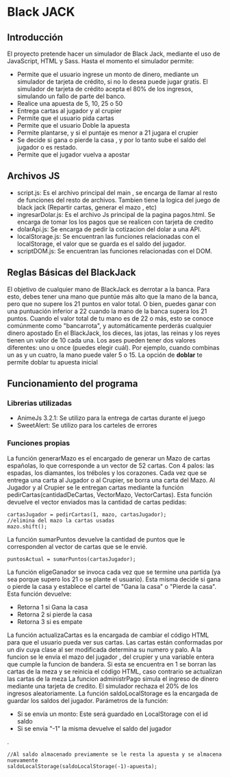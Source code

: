 # Black JACK



## Introducción
El proyecto pretende hacer un simulador de Black Jack, mediante el uso de JavaScript, HTML y Sass.
Hasta el momento el simulador permite:

 - Permite que el usuario ingrese un monto de dinero, mediante un simulador de tarjeta de crédito, si no lo desea puede jugar gratis. El simulador de tarjeta de crédito acepta el 80% de los ingresos, simulando un fallo de parte del banco.
 - Realice una apuesta de 5, 10, 25 o 50 
 - Entrega cartas al jugador y al crupier
 - Permite que el usuario pida cartas
 - Permite que el usuario Doble la apuesta 
 - Permite plantarse, y si el puntaje es menor a 21 jugara el crupier
 - Se decide si gana o pierde la casa , y por lo tanto sube el saldo del jugador o es restado.
 - Permite que el jugador vuelva a apostar

##  Archivos JS
 - script.js: Es el archivo principal del main , se encarga de llamar al resto de funciones del resto de  archivos. Tambien tiene la logica del juego de black jack (Repartir cartas, generar el mazo , etc)
 - ingresarDolar.js: Es el archivo Js principal de la pagina pagos.html. Se encarga de tomar los los pagos que se realicen con tarjeta de credito
 - dolarApi.js: Se encarga de pedir la cotizacion del dolar a una API.
 - localStorage.js: Se encuentran las funciones relacionadas con el localStorage, el valor  que se guarda es el saldo del jugador.
 - scriptDOM.js: Se encuentran las funciones relacionadas con el DOM.


##  Reglas Básicas del BlackJack
El objetivo de cualquier mano de BlackJack es derrotar a la banca. Para esto, debes tener una mano que puntúe más alto que la mano de la banca, pero que no supere los 21 puntos en valor total. O bien, puedes ganar con una puntuación inferior a 22 cuando la mano de la banca supera los 21 puntos. Cuando el valor total de tu mano es de 22 o más, esto se conoce comúnmente como "bancarrota", y automáticamente perderás cualquier dinero apostado
En el BlackJack, los dieces, las jotas, las reinas y los reyes tienen un valor de 10 cada una. Los ases pueden tener dos valores diferentes: uno u once (puedes elegir cuál). Por ejemplo, cuando combinas un as y un cuatro, la mano puede valer 5 o 15.
La opción de **doblar** te permite doblar tu apuesta inicial

## Funcionamiento del programa
### Librerias utilizadas 
 - AnimeJs 3.2.1: Se utilizo para la entrega de cartas durante el juego 
 - SweetAlert: Se utilizo para los carteles de errores 
### Funciones propias
La función generarMazo es el encargado de generar un Mazo de cartas españolas, lo que corresponde a un vector de 52 cartas. Con 4 palos: las espadas, los diamantes, los tréboles y los corazones.
Cada vez que se entrega una carta al Jugador o al Crupier, se borra una carta del Mazo.
Al Jugador y al Crupier se le entregan cartas mediante la función pedirCartas(cantidadDeCartas, VectorMazo, VectorCartas). Esta función devuelve el vector enviados mas la cantidad de cartas pedidas:

    cartasJugador = pedirCartas(1, mazo, cartasJugador);
    //elimina del mazo la cartas usadas
    mazo.shift();
   La función sumarPuntos devuelve la cantidad de puntos que le corresponden al vector de cartas que se le envié. 

    puntosActual = sumarPuntos(cartasJugador);
   
La función eligeGanador se invoca cada vez que se termine una partida (ya sea porque supero los 21 o se plante el usuario). Esta misma decide si gana o pierde la casa y establece el cartel de "Gana la casa" o "Pierde la casa". Esta función devuelve: 

 -  Retorna 1 si Gana la casa
 - Retorna 2 si pierde la casa
 - Retorna 3 si es empate

La función actualizaCartas es la encargada de cambiar el código HTML para que el usuario pueda ver sus cartas. Las cartas están conformadas por un div cuya clase al ser modificada determina su numero y palo. A la funcion se le envía el mazo del jugador , del crupier y una variable entera que cumple la funcion de bandera. Si esta se encuentra en 1 se borran las cartas de la meza y se reinicia el código HTML, caso contrario se actualizan las cartas de la meza 
La funcion administrPago simula el ingreso de dinero mediante una tarjeta de credito. El simulador rechaza el 20% de los ingresos aleatoriamente. 
La función saldoLocalStorage es la encargada de guardar los saldos del jugador. Parámetros de la función:

 - Si se envía un monto: Este será guardado en LocalStorage con el id saldo
 - Si se envia "-1" la misma devuelve el saldo del jugador 

.

    //Al saldo almacenado previamente se le resta la apuesta y se almacena nuevamente 
    saldoLocalStorage(saldoLocalStorage(-1)-apuesta);

 
 


 
